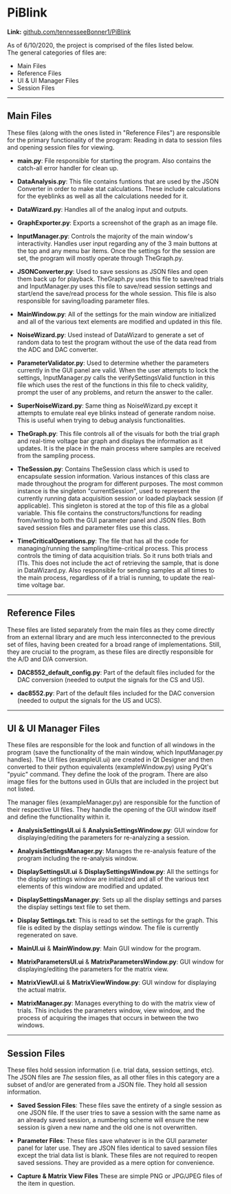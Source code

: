 # PiBlink
**Link:** [github.com/tennesseeBonner1/PiBlink](https://github.com/tennesseeBonner1/PiBlink)

As of 6/10/2020, the project is comprised of the files listed below.\
The general categories of files are:
- Main Files
- Reference Files
- UI & UI Manager Files
- Session Files

---
## Main Files
These files (along with the ones listed in "Reference Files") are responsible for the 
primary functionality of the program: Reading in data to session files and opening session 
files for viewing.

- **__main__.py**:
    File responsible for starting the program. Also contains the catch-all error handler for
    clean up.

- **DataAnalysis.py**:
    This file contains funtions that are used by the JSON Converter in order to make stat
    calculations. These include calculations for the eyeblinks as well as all the calculations
    needed for it.

- **DataWizard.py**:
    Handles all of the analog input and outputs.

- **GraphExporter.py**:
    Exports a screenshot of the graph as an image file.

- **InputManager.py**:
    Controls the majority of the main window's interactivity. Handles user input regarding
    any of the 3 main buttons at the top and any menu bar items. Once the settings for the 
    session are set, the program will mostly operate through TheGraph.py.

- **JSONConverter.py**:
    Used to save sessions as JSON files and open them back up for playback. TheGraph.py 
    uses this file to save/read trials and InputManager.py uses this file to save/read
    session settings and start/end the save/read process for the whole session. This
    file is also responsible for saving/loading parameter files.

- **MainWindow.py**:
    All of the settings for the main window are initialized and all of the various text 
    elements are modified and updated in this file.

- **NoiseWizard.py**:
    Used instead of DataWizard to generate a set of random data to test the program 
	without the use of the data read from the ADC and DAC converter.

- **ParameterValidator.py**:
    Used to determine whether the parameters currently in the GUI panel are valid.
    When the user attempts to lock the settings, InputManager.py calls the verifySettingsValid
    function in this file which uses the rest of the functions in this file to check validity,
    prompt the user of any problems, and return the answer to the caller.

- **SuperNoiseWizard.py**:
    Same thing as NoiseWizard.py except it attempts to emulate real eye blinks instead of
    generate random noise. This is useful when trying to debug analysis functionalities.

- **TheGraph.py**:
    This file controls all of the visuals for both the trial graph and real-time voltage bar graph
    and displays the information as it updates. It is the place in the main process where samples
    are received from the sampling process.

- **TheSession.py**:
    Contains TheSession class which is used to encapsulate session information. Various instances
    of this class are made throughout the program for different purposes. The most common instance
    is the singleton "currentSession", used to represent the currently running data acquisition
    session or loaded playback session (if applicable). This singleton is stored at the top of this
    file as a global variable. This file contains the constructors/functions for reading from/writing
    to both the GUI parameter panel and JSON files. Both saved session files and parameter files
    use this class.

- **TimeCriticalOperations.py**:
    The file that has all the code for managing/running the sampling/time-critical process.
    This process controls the timing of data acquisition trials. So it runs both trials and ITIs.
    This does not include the act of retrieving the sample, that is done in DataWizard.py.
    Also responsible for sending samples at all times to the main process, regardless of if a trial
    is running, to update the real-time voltage bar.
    
---	
## Reference Files
These files are listed separately from the main files as they come directly from an 
external library and are much less interconnected to the previous set of files, having 
been created for a broad range of implementations. Still, they are crucial to the program, 
as these files are directly responsible for the A/D and D/A conversion.

- **DAC8552_default_config.py**:
    Part of the default files included for the DAC conversion (needed to output the 
	signals for the CS and US).

- **dac8552.py**:
    Part of the default files included for the DAC conversion (needed to output the 
	signals for the US and UCS).	

---
## UI & UI Manager Files
These files are responsible for the look and function of all windows in the program 
(save the functionality of the main window, which InputManager.py handles). The UI files 
(exampleUI.ui) are created in Qt Designer and then converted to their python equivalents 
(exampleWindow.py) using PyQt's "pyuic" command. They define the look of the program. 
There are also image files for the buttons used in GUIs that are included in the project 
but not listed. 

The manager files (exampleManager.py) are responsible for the function of their respective 
UI files. They handle the opening of the GUI window itself and define the functionality 
within it. 

- **AnalysisSettingsUI.ui** & **AnalysisSettingsWindow.py**:
    GUI window for displaying/editing the parameters for re-analyzing a session.

- **AnalysisSettingsManager.py**:
    Manages the re-analysis feature of the program including the re-analysis window.
    
- **DisplaySettingsUI.ui** & **DisplaySettingsWindow.py**:
    All the settings for the display settings window are initialized and all of the 
	various text elements of this window are modified and updated.

- **DisplaySettingsManager.py**:
    Sets up all the display settings and parses the display settings text file to set them.

- **Display Settings.txt**:
    This is read to set the settings for the graph. This file is edited by the display 
	settings window. The file is currently regenerated on save.

- **MainUI.ui** & **MainWindow.py**:
    Main GUI window for the program.

- **MatrixParametersUI.ui** & **MatrixParametersWindow.py**:
    GUI window for displaying/editing the parameters for the matrix view.

- **MatrixViewUI.ui** & **MatrixViewWindow.py**:
    GUI window for displaying the actual matrix.

- **MatrixManager.py**:
    Manages everything to do with the matrix view of trials. This includes the parameters
    window, view window, and the process of acquiring the images that occurs in between the
    two windows.
---
## Session Files
These files hold session information (i.e. trial data, session settings, etc). The JSON 
files are *The* session files, as all other files in this category are a subset of and/or 
are generated from a JSON file. They hold all session information.

- **Saved Session Files**:
    These files save the entirety of a single session as one JSON file. If the user tries to save a
    session with the same name as an already saved session, a numbering scheme will ensure the new
    session is given a new name and the old one is not overwritten.
    
- **Parameter Files**:
    These files save whatever is in the GUI parameter panel for later use. They are JSON files
    identical to saved session files except the trial data list is blank. These files are not
    required to reopen saved sessions. They are provided as a mere option for convenience.
    
- **Capture & Matrix View Files**
    These are simple PNG or JPG/JPEG files of the item in question.
